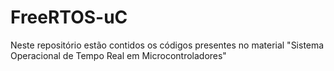 # FreeRTOS-uC
Neste repositório estão contidos os códigos presentes no material "Sistema Operacional de Tempo Real em Microcontroladores"


